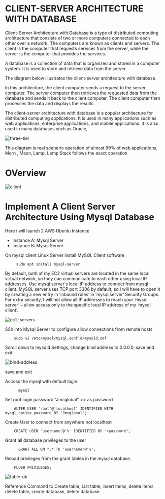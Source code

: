 #               CLIENT-SERVER ARCHITECTURE WITH DATABASE


Client-Server Architecture with Database is a type of distributed computing architecture that consists of two or more computers connected to each other over a network. 
The computers are known as clients and servers. The client is the computer that requests services from the server, while the server is the computer that provides the services.

A database is a collection of data that is organized and stored in a computer system. 
It is used to store and retrieve data from the server.

The diagram below illustrates the client-server architecture with database.

In this architecture, the client computer sends a request to the server computer. 
The server computer then retrieves the requested data from the database and sends it back to the client computer. 
The client computer then processes the data and displays the results.

The client-server architecture with database is a popular architecture for distributed computing applications. 
It is used in many applications such as web applications, enterprise applications, and mobile applications. 
It is also used in many databases such as Oracle, 

![three-tier](https://user-images.githubusercontent.com/101070055/232142792-4712cd03-4b67-4046-b807-967b9cb6692c.png)

This diagram is real scenerio operation of almost 99% of web applications, Mern , Mean, Lamp, Lemp Stack follows the exact operation.

# OVerview

![client](https://user-images.githubusercontent.com/101070055/232145458-0eb8ad01-5217-4619-b436-594d8618d3ac.png)

# Implement A Client Server Architecture Using Mysql Database

Here i will launch 2 AWS Ubuntu Instance

- Instance A: Mysql Server
- Instance B: Mysql Server

On mysql client Linux Server install MySQL Client software.

         sudo apt install mysql-server

By default, both of my EC2 virtual servers are located in the same local virtual network, so they can communicate to each other using local IP addresses. Use mysql server's local IP address to connect from mysql client. MySQL server uses TCP port 3306 by default, so i will have to open it by creating a new entry in ‘Inbound rules’ in ‘mysql server’ Security Groups. For extra security, I will not allow all IP addresses to reach your ‘mysql server’ – allow access only to the specific local IP address of my ‘mysql client’.

![ec2-servers](https://user-images.githubusercontent.com/101070055/232151014-3aac88ae-b66d-4ebf-a804-ae17923504fc.png)

SSh into Mysql Server to configure allow connections from remote hosts

        sudo vi /etc/mysql/mysql.conf.d/mysqld.cnf
        
Scroll down to mysqld Settings, change bind address to 0.0.0.0, save and exit.

![bind-address](https://user-images.githubusercontent.com/101070055/232155263-13d514a4-7c3c-4351-be40-77fb33e809b9.png)

save and exit

Access the mysql with default login

          mysql

Set root login password "Jmcglobal" >> as password

        ALTER USER 'root'@'localhost' IDENTIFIED WITH mysql_native_password BY 'Jmcglobal';

Create User to connect from anywhere not localhost

        CREATE USER 'username'@'%' IDENTIFIED BY '<password';
        
Grant all database privileges to the user

          GRANT ALL ON *.* TO 'username'@'%';
          
Reload privileges from the grant tables in the mysql database.

        FLUSH PRIVILEGES;
        
 ![table-ok](https://user-images.githubusercontent.com/101070055/232166356-8a7d2c03-afde-429f-8a25-6fa1fbfdbb05.png)

Reference Command to Create table, List table, insert items, delete items, delete table, create database, delete database.

